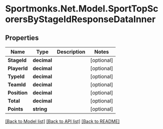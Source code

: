 # Sportmonks.Net.Model.SportTopScorersByStageIdResponseDataInner

## Properties

Name | Type | Description | Notes
------------ | ------------- | ------------- | -------------
**StageId** | **decimal** |  | [optional] 
**PlayerId** | **decimal** |  | [optional] 
**TypeId** | **decimal** |  | [optional] 
**TeamId** | **decimal** |  | [optional] 
**Position** | **decimal** |  | [optional] 
**Total** | **decimal** |  | [optional] 
**Points** | **string** |  | [optional] 

[[Back to Model list]](../README.md#documentation-for-models) [[Back to API list]](../README.md#documentation-for-api-endpoints) [[Back to README]](../README.md)

